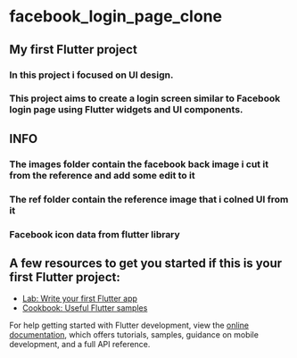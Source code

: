 # facebook_login_page_clone
## My first Flutter project
### In this project i focused on UI design.
### This project aims to create a login screen similar to Facebook login page using Flutter widgets and UI components.
## INFO
### The images folder contain the facebook back image i cut it from the reference and add some edit to it
### The ref folder contain the reference image that i colned UI from it
### Facebook icon data from flutter library



## A few resources to get you started if this is your first Flutter project:

- [Lab: Write your first Flutter app](https://docs.flutter.dev/get-started/codelab)
- [Cookbook: Useful Flutter samples](https://docs.flutter.dev/cookbook)

For help getting started with Flutter development, view the
[online documentation](https://docs.flutter.dev/), which offers tutorials,
samples, guidance on mobile development, and a full API reference.
